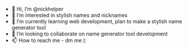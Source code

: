 - 👋 Hi, I’m @nickhelper
- 👀 I’m interested in stylish names and nicknames
- 🌱 I’m currently learning web development, plan to make a stylish name generator tool
- 💞️ I’m looking to collaborate on name generator tool development
- 📫 How to reach me - dm me (:
